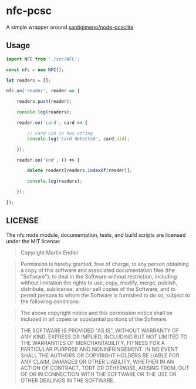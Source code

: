 # nfc-pcsc

A simple wrapper around [santigimeno/node-pcsclite](https://github.com/santigimeno/node-pcsclite)

## Usage

```javascript
import NFC from './src/NFC';

const nfc = new NFC();

let readers = [];

nfc.on('reader', reader => {

	readers.push(reader);

	console.log(readers);

	reader.on('card', card => {

		// card uid is hex string
		console.log('card detected', card.uid);

	});

	reader.on('end', () => {

		delete readers[readers.indexOf(reader)];

		console.log(readers);

	});

});
```

## LICENSE

The nfc node module, documentation, tests, and build scripts are licensed
under the MIT license:

> Copyright Martin Endler
  
> Permission is hereby granted, free of charge, to any person obtaining a copy
  of this software and associated documentation files (the "Software"), to deal
  in the Software without restriction, including without limitation the rights
  to use, copy, modify, merge, publish, distribute, sublicense, and/or sell
  copies of the Software, and to permit persons to whom the Software is
  furnished to do so, subject to the following conditions:
  
> The above copyright notice and this permission notice shall be included in
  all copies or substantial portions of the Software.
  
> THE SOFTWARE IS PROVIDED "AS IS", WITHOUT WARRANTY OF ANY KIND, EXPRESS OR
  IMPLIED, INCLUDING BUT NOT LIMITED TO THE WARRANTIES OF MERCHANTABILITY,
  FITNESS FOR A PARTICULAR PURPOSE AND NONINFRINGEMENT. IN NO EVENT SHALL THE
  AUTHORS OR COPYRIGHT HOLDERS BE LIABLE FOR ANY CLAIM, DAMAGES OR OTHER
  LIABILITY, WHETHER IN AN ACTION OF CONTRACT, TORT OR OTHERWISE, ARISING FROM,
  OUT OF OR IN CONNECTION WITH THE SOFTWARE OR THE USE OR OTHER DEALINGS IN
  THE SOFTWARE.
